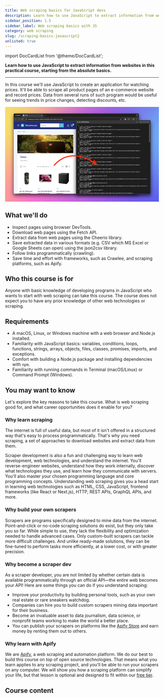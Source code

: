 ```yaml
---
title: Web scraping basics for JavaScript devs
description: Learn how to use JavaScript to extract information from websites in this practical course, starting from the absolute basics.
sidebar_position: 1.5
sidebar_label: Web scraping basics with JS
category: web scraping
slug: /scraping-basics-javascript2
unlisted: true
---
```


import DocCardList from '@theme/DocCardList';

**Learn how to use JavaScript to extract information from websites in this practical course, starting from the absolute basics.**

---

In this course we'll use JavaScript to create an application for watching prices. It'll be able to scrape all product pages of an e-commerce website and record prices. Data from several runs of such program would be useful for seeing trends in price changes, detecting discounts, etc.

![E-commerce listing on the left, JSON with data on the right](../scraping_basics/images/scraping.webp)

## What we'll do

- Inspect pages using browser DevTools.
- Download web pages using the Fetch API.
- Extract data from web pages using the Cheerio library.
- Save extracted data in various formats (e.g. CSV which MS Excel or Google Sheets can open) using the json2csv library.
- Follow links programmatically (crawling).
- Save time and effort with frameworks, such as Crawlee, and scraping platforms, such as Apify.

## Who this course is for

Anyone with basic knowledge of developing programs in JavaScript who wants to start with web scraping can take this course. The course does not expect you to have any prior knowledge of other web technologies or scraping.

## Requirements

- A macOS, Linux, or Windows machine with a web browser and Node.js installed.
- Familiarity with JavaScript basics: variables, conditions, loops, functions, strings, arrays, objects, files, classes, promises, imports, and exceptions.
- Comfort with building a Node.js package and installing dependencies with `npm`.
- Familiarity with running commands in Terminal (macOS/Linux) or Command Prompt (Windows).

## You may want to know

Let's explore the key reasons to take this course. What is web scraping good for, and what career opportunities does it enable for you?

### Why learn scraping

The internet is full of useful data, but most of it isn't offered in a structured way that's easy to process programmatically. That's why you need scraping, a set of approaches to download websites and extract data from them.

Scraper development is also a fun and challenging way to learn web development, web technologies, and understand the internet. You'll reverse-engineer websites, understand how they work internally, discover what technologies they use, and learn how they communicate with servers. You'll also master your chosen programming language and core programming concepts. Understanding web scraping gives you a head start in learning web technologies such as HTML, CSS, JavaScript, frontend frameworks (like React or Next.js), HTTP, REST APIs, GraphQL APIs, and more.

### Why build your own scrapers

Scrapers are programs specifically designed to mine data from the internet. Point-and-click or no-code scraping solutions do exist, but they only take you so far. While simple to use, they lack the flexibility and optimization needed to handle advanced cases. Only custom-built scrapers can tackle more difficult challenges. And unlike ready-made solutions, they can be fine-tuned to perform tasks more efficiently, at a lower cost, or with greater precision.

### Why become a scraper dev

As a scraper developer, you are not limited by whether certain data is available programmatically through an official API—the entire web becomes your API! Here are some things you can do if you understand scraping:

- Improve your productivity by building personal tools, such as your own real estate or rare sneakers watchdog.
- Companies can hire you to build custom scrapers mining data important for their business.
- Become an invaluable asset to data journalism, data science, or nonprofit teams working to make the world a better place.
- You can publish your scrapers on platforms like the [Apify Store](https://apify.com/store) and earn money by renting them out to others.

### Why learn with Apify

We are [Apify](https://apify.com), a web scraping and automation platform. We do our best to build this course on top of open source technologies. That means what you learn applies to any scraping project, and you'll be able to run your scrapers on any computer. We will show you how a scraping platform can simplify your life, but that lesson is optional and designed to fit within our [free tier](https://apify.com/pricing).

## Course content

<DocCardList />
